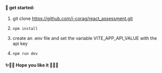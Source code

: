 #### 🚀 get started:

1. git clone https://github.com/i-corag/react_assessment.git
2. ```sh
   npm install
   ```
3. create an .env file and set the variable VITE_APP_API_VALUE with the api key
4. ```sh
   npm run dev
   ```

#### ✨🤞🏼 Hope you like it 🤞🏼✨
